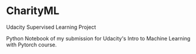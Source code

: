 # CharityML
Udacity Supervised Learning Project

Python Notebook of my submission for Udacity's Intro to Machine Learning with Pytorch course.

